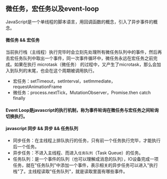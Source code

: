 ## 微任务，宏任务以及event-loop

JavaScript是一个单线程的脚本语言，用回调函数的概念，引入了异步事件的概念。

#### 微任务 && 宏任务

当前执行栈（主线程）执行完毕时会立刻先处理所有微任务队列中的事件，然后再去宏任务队列中取出一个事件，同一次事件循环中，微任务永远在宏任务之前完成。如果在执行 microtask（微任务） 的过程中，又产生了microtask，那么会加入到队列的末尾，也会在这个周期被调用执行。

- 宏任务：setTimeout，setInterval，setImmediate，requestAnimationFrame
- 微任务：process.nextTick，MutationObserver，Promise.then catch finally

#### Event Loop是javascript的执行机制，称为事件轮询在微任务与宏任务之间轮询切换执行。

#### javascript 同步 && 异步 && 任务队列

- 同步任务：在主线程上排队执行的任务，只有前一个任务执行完毕，才能执行后一个任务。
- 异步任务：不进入主线程、而进入`任务队列`（Task Queue）的任务。
- 任务队列：是一个事件的队列（也可以理解成消息的队列），IO设备完成一项任务，就在"任务队列"中添加一个事件，表示相关的异步任务可以进入"执行栈"了。主线程读取"任务队列"，就是读取里面有哪些事件。











